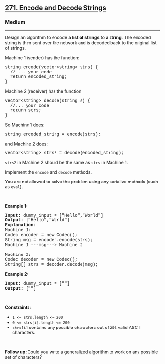 <h2><a href="https://leetcode.com/problems/encode-and-decode-strings/">271. Encode and Decode Strings</a></h2><h3>Medium</h3><hr><div><p>Design an algorithm to encode <b>a list of strings</b> to <b>a string</b>. The encoded string is then sent over the network and is decoded back to the original list of strings.</p>

<p>Machine 1 (sender) has the function:</p>

<pre style="font-family: SFMono-Regular, Consolas, &quot;Liberation Mono&quot;, Menlo, Courier, monospace, Bangla483, sans-serif;">string encode(vector&lt;string&gt; strs) {
  // ... your code
  return encoded_string;
}</pre>
Machine 2 (receiver) has the function:

<pre style="font-family: SFMono-Regular, Consolas, &quot;Liberation Mono&quot;, Menlo, Courier, monospace, Bangla483, sans-serif;">vector&lt;string&gt; decode(string s) {
  //... your code
  return strs;
}
</pre>

<p>So Machine 1 does:</p>

<pre style="font-family: SFMono-Regular, Consolas, &quot;Liberation Mono&quot;, Menlo, Courier, monospace, Bangla483, sans-serif;">string encoded_string = encode(strs);
</pre>

<p>and Machine 2 does:</p>

<pre style="font-family: SFMono-Regular, Consolas, &quot;Liberation Mono&quot;, Menlo, Courier, monospace, Bangla483, sans-serif;">vector&lt;string&gt; strs2 = decode(encoded_string);
</pre>

<p><code style="font-family: monospace, Bangla483, sans-serif;">strs2</code> in Machine 2 should be the same as <code style="font-family: monospace, Bangla483, sans-serif;">strs</code> in Machine 1.</p>

<p>Implement the <code style="font-family: monospace, Bangla483, sans-serif;">encode</code> and <code style="font-family: monospace, Bangla483, sans-serif;">decode</code> methods.</p>

<p>You are not allowed to&nbsp;solve the problem using any serialize methods (such as <code style="font-family: monospace, Bangla483, sans-serif;">eval</code>).</p>

<p>&nbsp;</p>
<p><strong>Example 1:</strong></p>

<pre style="font-family: SFMono-Regular, Consolas, &quot;Liberation Mono&quot;, Menlo, Courier, monospace, Bangla483, sans-serif;"><strong>Input:</strong> dummy_input = ["Hello","World"]
<strong>Output:</strong> ["Hello","World"]
<strong>Explanation:</strong>
Machine 1:
Codec encoder = new Codec();
String msg = encoder.encode(strs);
Machine 1 ---msg---&gt; Machine 2

Machine 2:
Codec decoder = new Codec();
String[] strs = decoder.decode(msg);
</pre>

<p><strong>Example 2:</strong></p>

<pre style="font-family: SFMono-Regular, Consolas, &quot;Liberation Mono&quot;, Menlo, Courier, monospace, Bangla483, sans-serif;"><strong>Input:</strong> dummy_input = [""]
<strong>Output:</strong> [""]
</pre>

<p>&nbsp;</p>
<p><strong>Constraints:</strong></p>

<ul>
	<li><code style="font-family: monospace, Bangla483, sans-serif;">1 &lt;= strs.length &lt;= 200</code></li>
	<li><code style="font-family: monospace, Bangla483, sans-serif;">0 &lt;= strs[i].length &lt;= 200</code></li>
	<li><code style="font-family: monospace, Bangla483, sans-serif;">strs[i]</code> contains any possible characters out of <code style="font-family: monospace, Bangla483, sans-serif;">256</code> valid ASCII characters.</li>
</ul>

<p>&nbsp;</p>
<p><strong>Follow up: </strong>Could you write a generalized algorithm to work on any possible set of characters?</p>
</div>